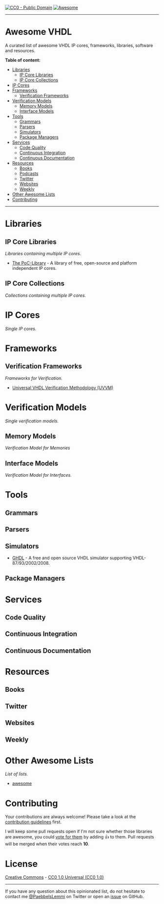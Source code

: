 [![CC0 - Public Domain](https://img.shields.io/github/license/vhdl/awesome-vhdl.svg)](https://github.com/VHDL/awesome-vhdl/blob/master/LICENSE.md)
[![Awesome](https://awesome.re/badge.svg)](https://awesome.re)

--------------------------------------------------------------------------------

# Awesome VHDL

A curated list of awesome VHDL IP cores, frameworks, libraries, software and resources.


**Table of content:**

- [Libraries](#libraries)
    - [IP Core Libraries](#ip-core-libraries)
    - [IP Core Collections](#ip-core-collections)
- [IP Cores](#ip-cores)
- [Frameworks](#frameworks)
    - [Verification Frameworks](#verification-frameworks)
- [Verification Models](#verification-models)
    - [Memory Models](#memory-models)
    - [Interface Models](#interface-models)
- [Tools](#tools)
    - [Grammars](#grammers)
    - [Parsers](#parsers)
    - [Simulators](#simulators)
    - [Package Managers](#package-managers)
- [Services](#services)
    - [Code Quality](#code-quality)
    - [Continuous Integration](#continuous-integration)
    - [Continuous Documentation](#continuous-documentation)
- [Resources](#resources)
    - [Books](#books)
    - [Podcasts](#podcasts)
    - [Twitter](#twitter)
    - [Websites](#websites)
    - [Weekly](#weekly)
- [Other Awesome Lists](#other-awesome-lists)
- [Contributing](#contributing)


--------------------------------------------------------------------------------

# Libraries

## IP Core Libraries

*Libraries containing multiple IP cores.*

* [The PoC-Library](https://github.com/VLSI-EDA/PoC) - A library of free, open-source and platform independent IP cores.




## IP Core Collections

*Collections containing multiple IP cores.*




# IP Cores

*Single IP cores.*




# Frameworks

## Verification Frameworks

*Frameworks for Verification.*

* [Universal VHDL Verification Methodology (UVVM)](https://github.com/UVVM/UVVM)




# Verification Models

*Single verification models.*

## Memory Models

*Verification Model for Memories*



## Interface Models

*Verification Model for Interfaces.*



# Tools

## Grammars




## Parsers


## Simulators

* [GHDL](https://github.com/ghdl/ghdl) - A free and open source VHDL simulator supporting VHDL-87/93/2002/2008.


## Package Managers




# Services

## Code Quality


## Continuous Integration


## Continuous Documentation




# Resources

## Books


## Twitter


## Websites


## Weekly




# Other Awesome Lists

*List of lists.*

* [awesome](https://github.com/sindresorhus/awesome)




# Contributing

Your contributions are always welcome! Please take a look at the [contribution guidelines](https://github.com/vhdl/awesome-vhdl/blob/master/CONTRIBUTING.md) first.

I will keep some pull requests open if I'm not sure whether those libraries are
awesome, you could [vote for them](https://github.com/vhdl/awesome-vhdl/pulls)
by adding :+1: to them. Pull requests will be merged when their votes reach **10**.




# License

[Creative Commons](https://creativecommons.org/) - [CC0 1.0 Universal (CC0 1.0)](https://creativecommons.org/publicdomain/zero/1.0/deed)


--------------------------------------------------------------------------------

If you have any question about this opinionated list, do not hesitate to contact
me [@PaebbelsLemmi](https://twitter.com/PaebbelsLemmi) on Twitter or open an [issue](https://github.com/VHDL/awesome-vhdl/issues/new)
on GitHub.
